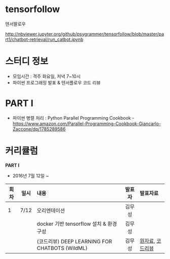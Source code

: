 # tensorfollow
텐서팔로우


http://nbviewer.jupyter.org/github/psygrammer/tensorfollow/blob/master/part1/chatbot-retrieval/run_catbot.ipynb


# 스터디 정보 
* 모임시간 : 격주 화요일, 저녁 7~10시
* 파이썬 프로그래밍 발표 & 텐서플로우 코드 리뷰 

# PART I
* 파이썬 병렬 처리 : Python Parallel Programming Cookbook - https://www.amazon.com/Parallel-Programming-Cookbook-Giancarlo-Zaccone/dp/1785289586


# 커리큘럼
<b>PART I</b>
* 2016년 7월 12일 ~    

| 회차  | 일시   | 내용                                  | 발표자  |              발표자료                    |
| ----- |:------:| :-------------------------------------|:-------:|:---------------------------------------- |
| 1 |7/12|오리엔테이션 							|김무성 |
|   |    |docker 기반 tensorflow 설치 & 환경 구성 |김무성||
|   |    |(코드리뷰) DEEP LEARNING FOR CHATBOTS (WildML) |김무성|[원자료](https://github.com/dennybritz/chatbot-retrieval/), [코드리뷰](http://nbviewer.jupyter.org/github/psygrammer/tensorfollow/blob/master/part1/chatbot-retrieval/run_catbot.ipynb)|





